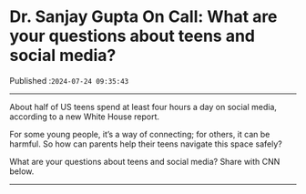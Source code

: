 # Dr. Sanjay Gupta On Call: What are your questions about teens and social media?

Published :`2024-07-24 09:35:43`

---

About half of US teens spend at least four hours a day on social media, according to a new White House report.

For some young people, it’s a way of connecting; for others, it can be harmful. So how can parents help their teens navigate this space safely?

What are your questions about teens and social media? Share with CNN below.

---

